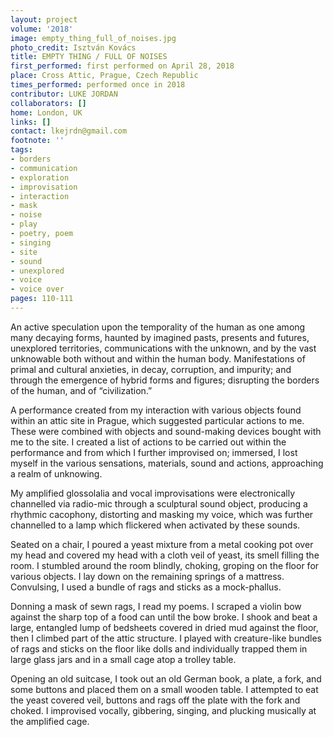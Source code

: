 ```yaml
---
layout: project
volume: '2018'
image: empty_thing_full_of_noises.jpg
photo_credit: Isztván Kovács
title: EMPTY THING / FULL OF NOISES
first_performed: first performed on April 28, 2018
place: Cross Attic, Prague, Czech Republic
times_performed: performed once in 2018
contributor: LUKE JORDAN
collaborators: []
home: London, UK
links: []
contact: lkejrdn@gmail.com
footnote: ''
tags:
- borders
- communication
- exploration
- improvisation
- interaction
- mask
- noise
- play
- poetry, poem
- singing
- site
- sound
- unexplored
- voice
- voice over
pages: 110-111
---
```



An active speculation upon the temporality of the human as one among many decaying forms, haunted by imagined pasts, presents and futures, unexplored territories, communications with the unknown, and by the vast unknowable both without and within the human body. Manifestations of primal and cultural anxieties, in decay, corruption, and impurity; and through the emergence of hybrid forms and figures; disrupting the borders of the human, and of “civilization.”

A performance created from my interaction with various objects found within an attic site in Prague, which suggested particular actions to me. These were combined with objects and sound-making devices bought with me to the site. I created a list of actions to be carried out within the performance and from which I further improvised on; immersed, I lost myself in the various sensations, materials, sound and actions, approaching a realm of unknowing.

My amplified glossolalia and vocal improvisations were electronically channelled via radio-mic through a sculptural sound object, producing a rhythmic cacophony, distorting and masking my voice, which was further channelled to a lamp which flickered when activated by these sounds.

Seated on a chair, I poured a yeast mixture from a metal cooking pot over my head and covered my head with a cloth veil of yeast, its smell filling the room. I stumbled around the room blindly, choking, groping on the floor for various objects. I lay down on the remaining springs of a mattress. Convulsing, I used a bundle of rags and sticks as a mock-phallus.

Donning a mask of sewn rags, I read my poems. I scraped a violin bow against the sharp top of a food can until the bow broke. I shook and beat a large, entangled lump of bedsheets covered in dried mud against the floor, then I climbed part of the attic structure. I played with creature-like bundles of rags and sticks on the floor like dolls and individually trapped them in large glass jars and in a small cage atop a trolley table.

Opening an old suitcase, I took out an old German book, a plate, a fork, and some buttons and placed them on a small wooden table. I attempted to eat the yeast covered veil, buttons and rags off the plate with the fork and choked. I improvised vocally, gibbering, singing, and plucking musically at the amplified cage.
